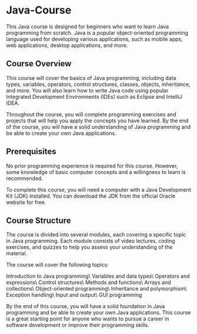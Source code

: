 # Java-Course

This Java course is designed for beginners who want to learn Java programming from scratch. Java is a popular object-oriented programming language used for developing various applications, such as mobile apps, web applications, desktop applications, and more.

## Course Overview
This course will cover the basics of Java programming, including data types, variables, operators, control structures, classes, objects, inheritance, and more. You will also learn how to write Java code using popular Integrated Development Environments (IDEs) such as Eclipse and IntelliJ IDEA.

Throughout the course, you will complete programming exercises and projects that will help you apply the concepts you have learned. By the end of the course, you will have a solid understanding of Java programming and be able to create your own Java applications.

## Prerequisites
No prior programming experience is required for this course. However, some knowledge of basic computer concepts and a willingness to learn is recommended.

To complete this course, you will need a computer with a Java Development Kit (JDK) installed. You can download the JDK from the official Oracle website for free.

## Course Structure
The course is divided into several modules, each covering a specific topic in Java programming. Each module consists of video lectures, coding exercises, and quizzes to help you assess your understanding of the material.

The course will cover the following topics:

Introduction to Java programming\ 
Variables and data types\ 
Operators and expressions\ 
Control structures\ 
Methods and functions\ 
Arrays and collections\ 
Object-oriented programming\ 
Inheritance and polymorphism\ 
Exception handling\ 
Input and output\ 
GUI programming

By the end of this course, you will have a solid foundation in Java programming and be able to create your own Java applications. This course is a great starting point for anyone who wants to pursue a career in software development or improve their programming skills.
